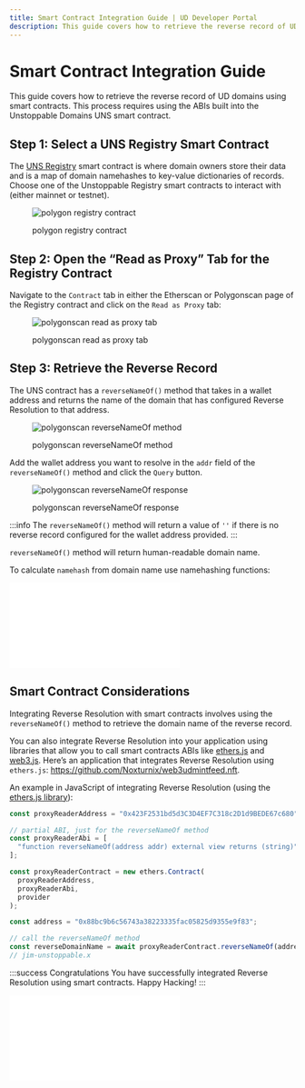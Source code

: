 ```yaml
---
title: Smart Contract Integration Guide | UD Developer Portal
description: This guide covers how to retrieve the reverse record of UD domains using smart contracts. This process requires using the ABIs built into the Unstoppable Domains UNS smart contract.
---
```


# Smart Contract Integration Guide

This guide covers how to retrieve the reverse record of UD domains using smart contracts. This process requires using the ABIs built into the Unstoppable Domains UNS smart contract.

## Step 1: Select a UNS Registry Smart Contract

The [UNS Registry](/developer-toolkit/reference/smart-contracts/uns-smart-contracts.md#unsregistry) smart contract is where domain owners store their data and is a map of domain namehashes to key-value dictionaries of records. Choose one of the Unstoppable Registry smart contracts to interact with (either mainnet or testnet).

<figure>

![polygon registry contract](/images/polygon-registry-contract.png)

<figcaption>polygon registry contract</figcaption>
</figure>

## Step 2: Open the “Read as Proxy” Tab for the Registry Contract

Navigate to the `Contract` tab in either the Etherscan or Polygonscan page of the Registry contract and click on the `Read as Proxy` tab:

<figure>

![polygonscan read as proxy tab](/images/polygonscan-read-as-proxy.png)

<figcaption>polygonscan read as proxy tab</figcaption>
</figure>

## Step 3: Retrieve the Reverse Record

The UNS contract has a `reverseNameOf()` method that takes in a wallet address and returns the name of the domain that has configured Reverse Resolution to that address.

<figure>

![polygonscan reverseNameOf method](/images/reverse-name-of-abi.png '#width=50%')

<figcaption>polygonscan reverseNameOf method</figcaption>
</figure>

Add the wallet address you want to resolve in the `addr` field of the `reverseNameOf()` method and click the `Query` button.

<figure>

![polygonscan reverseNameOf response](/images/reverse-name-of-abi-response.png)

<figcaption>polygonscan reverseNameOf response</figcaption>
</figure>

:::info
The `reverseNameOf()` method will return a value of `''` if there is no reverse record configured for the wallet address provided.
:::

`reverseNameOf()` method will return human-readable domain name.

To calculate `namehash` from domain name use namehashing functions:

<embed src="/snippets/_namehashing-snippets.md" />

## Smart Contract Considerations

Integrating Reverse Resolution with smart contracts involves using the `reverseNameOf()` method to retrieve the domain name of the reverse record.

You can also integrate Reverse Resolution into your application using libraries that allow you to call smart contracts ABIs like [ethers.js](https://github.com/ethers-io/ethers.js/) and [web3.js](https://github.com/ChainSafe/web3.js). Here’s an application that integrates Reverse Resolution using `ethers.js`: <https://github.com/Noxturnix/web3udmintfeed.nft>.

An example in JavaScript of integrating Reverse Resolution (using the [ethers.js library](https://www.npmjs.com/package/ethers)):

```javascript
const proxyReaderAddress = "0x423F2531bd5d3C3D4EF7C318c2D1d9BEDE67c680";

// partial ABI, just for the reverseNameOf method
const proxyReaderAbi = [
  "function reverseNameOf(address addr) external view returns (string)",
];

const proxyReaderContract = new ethers.Contract(
  proxyReaderAddress,
  proxyReaderAbi,
  provider
);

const address = "0x88bc9b6c56743a38223335fac05825d9355e9f83";

// call the reverseNameOf method
const reverseDomainName = await proxyReaderContract.reverseNameOf(address);
// jim-unstoppable.x
```

:::success Congratulations
You have successfully integrated Reverse Resolution using smart contracts. Happy Hacking!
:::

<embed src="/snippets/_discord.md" />
